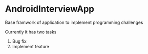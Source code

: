 # AndroidInterviewApp
Base framwork of application to implement programming challenges

Currently it has two tasks
1. Bug fix
2. Implement feature

